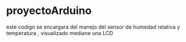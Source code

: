 # proyectoArduino
este codigo se encargara del manejo del sensor de humedad relativa y temperatura , visualizado mediane una LCD 
